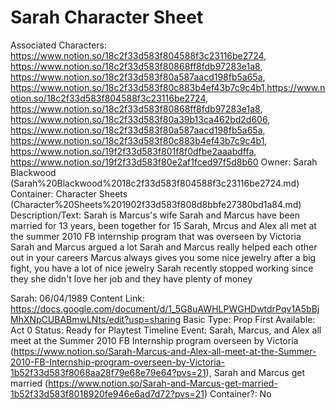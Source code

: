 # Sarah Character Sheet

Associated Characters: https://www.notion.so/18c2f33d583f804588f3c23116be2724, https://www.notion.so/18c2f33d583f80868ff8fdb97283e1a8, https://www.notion.so/18c2f33d583f80a587aacd198fb5a65a, https://www.notion.so/18c2f33d583f80c883b4ef43b7c9c4b1,https://www.notion.so/18c2f33d583f804588f3c23116be2724, https://www.notion.so/18c2f33d583f80868ff8fdb97283e1a8, https://www.notion.so/18c2f33d583f80a39b13ca462bd2d606, https://www.notion.so/18c2f33d583f80a587aacd198fb5a65a, https://www.notion.so/18c2f33d583f80c883b4ef43b7c9c4b1, https://www.notion.so/19f2f33d583f801f8f0dfbe2aaabdffa, https://www.notion.so/19f2f33d583f80e2af1fced97f5d8b60
Owner: Sarah Blackwood (Sarah%20Blackwood%2018c2f33d583f804588f3c23116be2724.md)
Container: Character Sheets (Character%20Sheets%201902f33d583f808d8bbfe27380bd1a84.md)
Description/Text: Sarah is Marcus's wife
Sarah and Marcus have been married for 13 years, been together for 15
Sarah, Mrcus and Alex all met at the summer 2010 FB internship program that was overseen by Victoria
Sarah and Marcus argued a lot
Sarah and Marcus really helped each other out in your careers
Marcus always gives you some nice jewelry after a big fight, you have a lot of nice jewelry
Sarah recently stopped working since they she didn't love her job and they have plenty of money

Sarah: 06/04/1989
Content Link: https://docs.google.com/document/d/1_5G8uAWHLPWGHDwtdrPqv1A5bBjMhXNpCUBABmwLNts/edit?usp=sharing
Basic Type: Prop
First Available: Act 0
Status: Ready for Playtest
Timeline Event: Sarah, Marcus, and Alex all meet at the Summer 2010 FB Internship program overseen by Victoria (https://www.notion.so/Sarah-Marcus-and-Alex-all-meet-at-the-Summer-2010-FB-Internship-program-overseen-by-Victoria-1b52f33d583f8068aa28f79e68e79e64?pvs=21), Sarah and Marcus get married (https://www.notion.so/Sarah-and-Marcus-get-married-1b52f33d583f8018920fe946e6ad7d72?pvs=21)
Container?: No